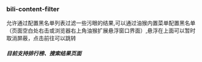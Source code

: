 ### bili-content-filter
允许通过配置黑名单列表过滤一些污眼的结果,可以通过油猴内置菜单配置黑名单（页面空白处右击或浏览器右上角油猴扩展悬浮窗口界面）,悬浮在上面可以暂时取消屏蔽，点击前往可以跳转
##### 目前支持**排行榜**、**搜索结果**页面